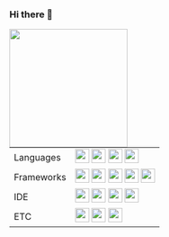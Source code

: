 ### Hi there 👋

<!--
**EuitaeKim/EuitaeKim** is a ✨ _special_ ✨ repository because its `README.md` (this file) appears on your GitHub profile.

Here are some ideas to get you started:

- 🔭 I’m currently working on ...
- 🌱 I’m currently learning ...
- 👯 I’m looking to collaborate on ...
- 🤔 I’m looking for help with ...
- 💬 Ask me about ...
- 📫 How to reach me: ...
- 😄 Pronouns: ...
- ⚡ Fun fact: ...
<img align='left' src="https://github-readme-stats.vercel.app/api?username=EuitaeKim&show_icons=true&theme=swift" hegith="150">

<p align="center">

-->

<img align='left' src="http://mazassumnida.wtf/api/v2/generate_badge?boj=ket0804" height="210">


</br></br></br></br></br></br></br></br></br></br></br>

<table>
<tr>
   <td>
     Languages
  </td>
   <td>
    <img src="https://img.shields.io/badge/Python-3776AB?style=for-the-badge&logo=python&logoColor=white" height="25"></a>
    <img src="https://img.shields.io/badge/PostgreSQL-316192?style=for-the-badge&logo=postgresql&logoColor=white" height="25"></a>
    <img src="https://img.shields.io/badge/SQLite-07405E?style=for-the-badge&logo=sqlite&logoColor=white" height="25"></a>
    <img src="https://img.shields.io/badge/R-276DC3?style=for-the-badge&logo=r&logoColor=white" height="25"></a>
  </td>
</tr>
<tr>
   <td>
     Frameworks
  </td>
   <td>
    <img src="https://img.shields.io/badge/SciPy-654FF0?style=for-the-badge&logo=SciPy&logoColor=white" height="25"></a>
    <img src="https://img.shields.io/badge/scikit_learn-F7931E?style=for-the-badge&logo=scikit-learn&logoColor=white" height="25"></a>
    <img src="https://img.shields.io/badge/TensorFlow-FF6F00?style=for-the-badge&logo=TensorFlow&logoColor=white" height="25"></a>
    <img src="https://img.shields.io/badge/SpaCy-20A4D7?style=for-the-badge&logo=SpaCy&logoColor=white" height="25"></a>
    <img src="https://img.shields.io/badge/Selenium-43B02A?style=for-the-badge&logo=Selenium&logoColor=white" height="25"></a>
  </td>
</tr>
<tr>
   <td>
     IDE
  </td>
   <td>
    <img src="https://img.shields.io/badge/Colab-F9AB00?style=for-the-badge&logo=googlecolab&color=525252" height="25"></a>
    <img src="https://img.shields.io/badge/Visual_Studio-5C2D91?style=for-the-badge&logo=visual%20studio&logoColor=white" height="25"></a>
    <img src="https://img.shields.io/badge/GitHub-100000?style=for-the-badge&logo=github&logoColor=white" height="25"></a>
    <img src="https://img.shields.io/badge/RStudio-75AADB?style=for-the-badge&logo=RStudio&logoColor=white" height="25"></a>
  </td>
</tr>
<tr>
   <td>
     ETC
  </td>
   <td>
    <img src="https://img.shields.io/badge/Google%20Analytics-E37400?style=for-the-badge&logo=google%20analytics&logoColor=white" height="25"></a>
    <img src="https://img.shields.io/badge/Heroku-430098?style=for-the-badge&logo=heroku&logoColor=white" height="25"></a>
    <img src="https://img.shields.io/badge/Adobe%20Creative%20Cloud-DA1F26?style=for-the-badge&logo=Adobe%20Creative%20Cloud&logoColor=white" height="25"></a>
  </td>
</tr>
